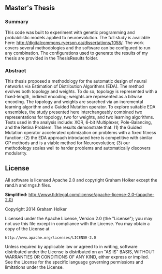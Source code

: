 ## Master's Thesis

### Summary

This code was built to experiment with genetic programming and probabilistic models applied to neuroevolution. The full study is available here: http://digitalcommons.ryerson.ca/dissertations/1058/. The work covers several methodologies and the software can be configured to run any combination. The configurations used to generate the results of my thesis are provided in the ThesisResults folder.

### Abstract
This thesis proposed a methodology for the automatic design of neural networks via Estimation of Distribution Algorithms (EDA). The method evolves both topology and weights. To do so, topology is represented with a fixed-length, indirect encoding; weights are represented as a bitwise encoding. The topology and weights are searched via an incremental learning algorithm and a Guided Mutation operator. To explore suitable EDA ensembles, the study presented here interchangeably combined two representations for topology, two for weights, and two learning algorithms. Tests used in the analysis include: XOR, 6-bit Multiplexer, Pole-Balancing, and the Retina Problem. The results demonstrate that: (1) the Guided Mutation operator accelerated optimization on problems with a fixed fitness function; (2) the EDA approach introduced here is competitive with similar GP methods and is a viable method for Neuroevolution; (3) our methodology scales well to harder problems and automatically discovers modularity.


License
-------

All software is licensed Apache 2.0 and copyright Graham Holker except the rand.h and rngs.h files.

__Simplified:__ http://www.tldrlegal.com/license/apache-license-2.0-(apache-2.0)

Copyright 2014 Graham Holker

Licensed under the Apache License, Version 2.0 (the "License");
you may not use this file except in compliance with the License.
You may obtain a copy of the License at

    http://www.apache.org/licenses/LICENSE-2.0

Unless required by applicable law or agreed to in writing, software
distributed under the License is distributed on an "AS IS" BASIS,
WITHOUT WARRANTIES OR CONDITIONS OF ANY KIND, either express or implied.
See the License for the specific language governing permissions and
limitations under the License.